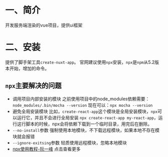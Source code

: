 # 一、简介

开发服务端渲染的vue项目，提供ui框架

# 二、安装
提供了脚手架工具`create-nuxt-app`。
官网建议使用`npx`安装，`npx`是`npm`从5.2版本开始，增加的命令。

## `npx`主要解决的问题
- 调用项目内部安装的模块
之前使用项目中的node_modules依赖需要：`node_modules/.bin/mocha --version`
现在可以：`npx mocha --version`
- 避免全局安装模块
比如，`create-react-app`这个模块是全局安装模块，`npx`可以运行它，并且不会进行全局安装 `npx create-react-app my-react-app`，运行这行脚本的时候，npx会将依赖下载到一个临时目录，用完后在删除。
- `--no-install`参数
强制使用本地模块，不下载远程模块，如果本地不存在模块就会报错
- `--ignore-exitsing`参数
轻质使用远程模块，忽略本地模块
- [npx使用教程-阮一峰](http://www.ruanyifeng.com/blog/2019/02/npx.html) 点击查看更多
